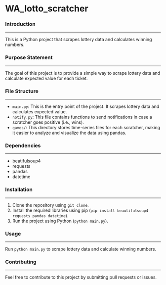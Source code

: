 # **WA_lotto_scratcher**

### Introduction

---

This is a Python project that scrapes lottery data and calculates winning numbers.

### Purpose Statement

---

The goal of this project is to provide a simple way to scrape lottery data and calculate expected value for each ticket.

### File Structure

---

- `main.py`: This is the entry point of the project. It scrapes lottery data and calculates expected value.
- `notify.py`: This file contains functions to send notifications in case a scratcher goes positive (i.e., wins).
- `games/`: This directory stores time-series files for each scratcher, making it easier to analyze and visualize the data using pandas.

### Dependencies

---

- beatifulsoup4
- requests
- pandas
- datetime

### Installation

---

1. Clone the repository using `git clone`.
2. Install the required libraries using pip (`pip install beautifulsoup4 requests pandas datetime`).
3. Run the project using Python (`python main.py`).

### Usage

---

Run `python main.py` to scrape lottery data and calculate winning numbers.

### Contributing

---

Feel free to contribute to this project by submitting pull requests or issues.
